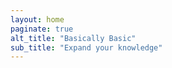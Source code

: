 ```yaml
---
layout: home
paginate: true
alt_title: "Basically Basic"
sub_title: "Expand your knowledge"
---
```



